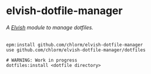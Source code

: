 # elvish-dotfile-manager

###### A [Elvish](https://elv.sh) module to manage dotfiles.

```elvish
epm:install github.com/chlorm/elvish-dotfile-manager
use github.com/chlorm/elvish-dotfile-manager/dotfiles

# WARNING: Work in progress
dotfiles:install <dotfile directory>
```

